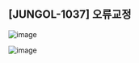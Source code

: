 ## [JUNGOL-1037] 오류교정

![image](https://user-images.githubusercontent.com/22045163/109013023-056d1780-76f6-11eb-8a23-d7968c6d2a8e.png)

![image](https://user-images.githubusercontent.com/22045163/109013099-187fe780-76f6-11eb-8a48-cc6ce41d762e.png)
